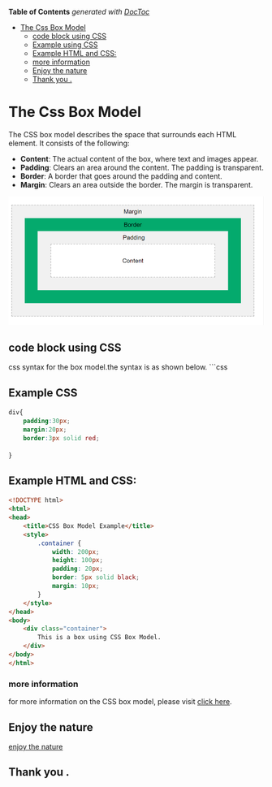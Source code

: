 <!-- START doctoc generated TOC please keep comment here to allow auto update -->
<!-- DON'T EDIT THIS SECTION, INSTEAD RE-RUN doctoc TO UPDATE -->
**Table of Contents**  *generated with [DocToc](https://github.com/thlorenz/doctoc)*

- [The Css Box Model](#the-css-box-model)
  - [code block using CSS](#code-block-using-css)
  - [Example using CSS](#example-using-css)
  - [Example HTML and CSS:](#example-html-and-css)
  - [more information](#more-information)
  - [Enjoy the nature](#enjoy-the-nature)
  - [Thank you .](#thank-you-)

<!-- END doctoc generated TOC please keep comment here to allow auto update -->

# The Css Box Model

The CSS box model describes the space that surrounds each HTML element. It consists of the following:

- **Content**: The actual content of the box, where text and images appear.
- **Padding**: Clears an area around the content. The padding is transparent.
- **Border**: A border that goes around the padding and content.
- **Margin**: Clears an area outside the border. The margin is transparent.

![CSS Box Model](./assets/boxmodel.PNG)

## code block using CSS
css syntax for the box model.the syntax is as shown below. ```css
## Example CSS
```css
div{
    padding:30px;
    margin:20px;
    border:3px solid red;

}
```
## Example HTML and CSS:
```html
<!DOCTYPE html>
<html>
<head>
    <title>CSS Box Model Example</title>
    <style>
        .container {
            width: 200px;
            height: 100px;
            padding: 20px;
            border: 5px solid black;
            margin: 10px;
        }
    </style>
</head>
<body>
    <div class="container">
        This is a box using CSS Box Model.
    </div>
</body>
</html>
```
### more information
for more information on the CSS box model, please visit [click here](index.html).


## Enjoy the nature
[enjoy the nature](./assets/nature.jpg)


## Thank you .